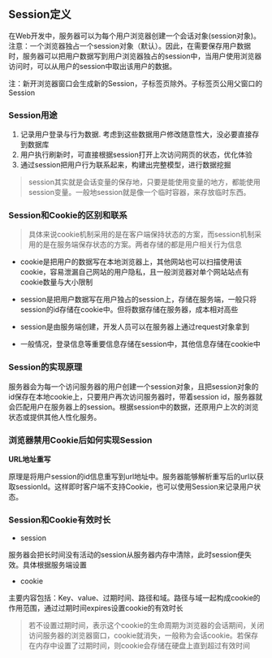 ## Session定义

在Web开发中，服务器可以为每个用户浏览器创建一个会话对象(session对象)。注意：一个浏览器独占一个session对象（默认）。因此，在需要保存用户数据时，服务器可以把用户数据写到用户浏览器独占的session中，当用户使用浏览器访问时，可以从用户的session中取出该用户的数据。

注：新开浏览器窗口会生成新的Session，子标签页除外。子标签页公用父窗口的Session

### Session用途

1. 记录用户登录与行为数据. 考虑到这些数据用户修改随意性大，没必要直接存到数据库
2. 用户执行刷新时，可直接根据session打开上次访问网页的状态，优化体验
3. 通过session把用户行为联系起来，构建出完整模型，进行数据挖掘

> session其实就是会话变量的保存地，只要是能使用变量的地方，都能使用session变量。一般地session就是像一个临时容器，来存放临时东西。


### Session和Cookie的区别和联系

> 具体来说cookie机制采用的是在客户端保持状态的方案，而session机制采用的是在服务端保存状态的方案。两者存储的都是用户相关行为信息

* cookie是把用户的数据写在本地浏览器上，其他网站也可以扫描使用该cookie，容易泄漏自己网站的用户隐私，且一般浏览器对单个网站站点有cookie数量与大小限制

* session是把用户数据写在用户独占的session上，存储在服务端，一般只将session的id存储在cookie中。但将数据存储在服务器，成本相对高些

* session是由服务端创建，开发人员可以在服务器上通过request对象拿到

* 一般情况，登录信息等重要信息存储在session中，其他信息存储在cookie中

### Session的实现原理

服务器会为每一个访问服务器的用户创建一个session对象，且把session对象的id保存在本地cookie上，只要用户再次访问服务器时，带着session id，服务器就会匹配用户在服务器上的session。根据session中的数据，还原用户上次的浏览状态或提供其他人性化服务。

### 浏览器禁用Cookie后如何实现Session

**URL地址重写**

原理是将用户session的id信息重写到url地址中。服务器能够解析重写后的url以获取sessionId。这样即时客户端不支持Cookie，也可以使用Session来记录用户状态。

### Session和Cookie有效时长

* session

服务器会把长时间没有活动的session从服务器内存中清除，此时session便失效。具体根据服务端设置

* cookie

主要内容包括：Key、value、过期时间、路径和域。路径与域一起构成cookie的作用范围，通过过期时间expires设置cookie的有效时长

> 若不设置过期时间，表示这个cookie的生命周期为浏览器的会话期间，关闭访问服务器的浏览器窗口，cookie就消失，一般称为会话cookie。若保存在内存中设置了过期时间，则cookie会存储在硬盘上直到超过有效时间
